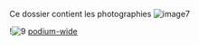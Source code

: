 Ce dossier contient les photographies
![image7](https://user-images.githubusercontent.com/89647723/156031826-3fd535ff-5885-4933-ab5d-80344908e679.jpeg)

!![9](https://user-images.githubusercontent.com/89647723/156031980-af4c33f9-663a-4f2d-be45-9ca31c183add.jpg)
[podium-wide](https://user-images.githubusercontent.com/89647723/156031849-992a3789-f0b1-4b6b-b196-eca083588967.jpeg)
